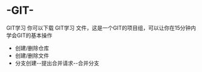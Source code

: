 # -GIT-
GIT学习
你可以下载 GIT学习 文件，这是一个GIT的项目组，可以让你在15分钟内学会GIT的基本操作
* 创建/删除仓库
* 创建/删除文件
* 分支创建--提出合并请求--合并分支
